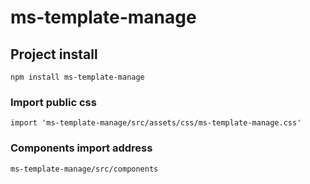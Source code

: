 # ms-template-manage

## Project install
```
npm install ms-template-manage
```

### Import public css
```
import 'ms-template-manage/src/assets/css/ms-template-manage.css'
```

### Components import address
```
ms-template-manage/src/components
```



